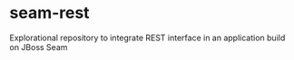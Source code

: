 # seam-rest
Explorational repository to integrate REST interface in an application build on JBoss Seam
